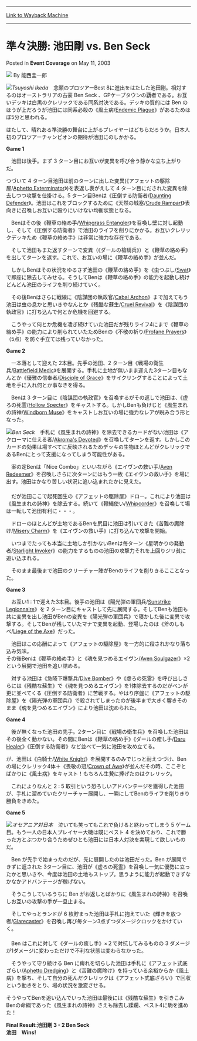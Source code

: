 
---
[Link to Wayback Machine](https://web.archive.org/web/20220702073120/https://magic.wizards.com/en/articles/archive/event-coverage/%E6%BA%96%E3%80%85%E6%B1%BA%E5%8B%9D-%E6%B1%A0%E7%94%B0%E5%89%9B-vs-ben-seck-2003-05-11)

[_metadata_:author]:- "能西圭一郎"
[_metadata_:description]:- "Tsuyoshi Ikeda　念願のプロツアーBest 8に進出をはたした池田剛。相対するのはオーストラリアの古豪 Ben Seck 、GPケープタウンの覇者である。お互いデッキは白黒のクレリックである同系対決である。デッキの質的には Ben のほうが上だろうが池田には同系必殺の《風土病/Endemic Plague》があるためほぼ5分と思われる。はたして、晴れある準決勝の舞台に上がるプレイヤーはどちらだろうか。日本人初のプロツアーチャンピオンの期待が池田にのしかかる。Game 1　池田は後手。まず 3 ターン目にお互いが変異を呼び合う静かな立ち上がりだ。つづいて 4 ターン目池田は前のターンに出した変異(《アフェットの駆除屋/Aphetto Exterminator》)を表返し表がえして 4 ターン目にだされた変異を除去しつつ攻撃を仕掛ける。5"
[_metadata_:generator]:- "Drupal 7 (http://drupal.org)"
[_metadata_:node]:- "802261"
[_metadata_:publish_date]:- "2003-05-11"
[_metadata_:source]:- "div-main-content"
[_metadata_:title]:- "準々決勝: 池田剛 vs. Ben Seck"
[_metadata_:wayback_capture_timestamp]:- "2022-07-02 07:31:20"
[_metadata_:wayback_raw_url]:- "https://web.archive.org/web/20220702073120id_/https://magic.wizards.com/en/articles/archive/event-coverage/%E6%BA%96%E3%80%85%E6%B1%BA%E5%8B%9D-%E6%B1%A0%E7%94%B0%E5%89%9B-vs-ben-seck-2003-05-11"
[_metadata_:wayback_url]:- "https://magic.wizards.com/en/articles/archive/event-coverage/%E6%BA%96%E3%80%85%E6%B1%BA%E5%8B%9D-%E6%B1%A0%E7%94%B0%E5%89%9B-vs-ben-seck-2003-05-11"
---


準々決勝: 池田剛 vs. Ben Seck
======================



 Posted in **Event Coverage**
 on May 11, 2003 






![](https://media.magic.wizards.com/styles/auth_small/public/generic-avatar-150_669.png)
By 能西圭一郎











![](https://media.magic.wizards.com/image_legacy_migration/sideboard/images/ptyok03/a719.jpg)*Tsuyoshi Ikeda*　念願のプロツアーBest 8に進出をはたした池田剛。相対するのはオーストラリアの古豪 Ben Seck 、GPケープタウンの覇者である。お互いデッキは白黒のクレリックである同系対決である。デッキの質的には Ben のほうが上だろうが池田には同系必殺の《風土病/[Endemic Plague](https://gatherer.wizards.com/Pages/Card/Details.aspx?name=Endemic+Plague)》があるためほぼ5分と思われる。

はたして、晴れある準決勝の舞台に上がるプレイヤーはどちらだろうか。日本人初のプロツアーチャンピオンの期待が池田にのしかかる。

**Game 1**

　池田は後手。まず 3 ターン目にお互いが変異を呼び合う静かな立ち上がりだ。

つづいて 4 ターン目池田は前のターンに出した変異(《アフェットの駆除屋/[Aphetto Exterminator](https://gatherer.wizards.com/Pages/Card/Details.aspx?name=Aphetto+Exterminator)》)を表返し表がえして 4 ターン目にだされた変異を除去しつつ攻撃を仕掛ける。5 ターン目Benは《圧倒する防衛者/[Daunting Defender](https://gatherer.wizards.com/Pages/Card/Details.aspx?name=Daunting+Defender)》。池田はこれをブロックするために《天然の城塞/[Crude Rampart](https://gatherer.wizards.com/Pages/Card/Details.aspx?name=Crude+Rampart)》表向きに召喚しお互いに殴りにいけない均衡状態となる。

　Benはその後《鞭草の絡め手/[Whipgrass Entangler](https://gatherer.wizards.com/Pages/Card/Details.aspx?name=Whipgrass+Entangler)》を召喚し壁に対し起動し、そして《圧倒する防衛者》で池田のライフを削りにかかる。お互いクレリックデッキため《鞭草の絡め手》は非常に強力な存在である。

　そして池田もまた返すターンで変異（《ダールの槍騎兵》）と《鞭草の絡め手》を出してターンを返す。これで、お互いの場に《鞭草の絡め手》が並んだ。

　しかしBenはその状況をゆるさず池田の《鞭草の絡め手》を《虫つぶし/[Swat](https://gatherer.wizards.com/Pages/Card/Details.aspx?name=Swat)》で即座に除去してみせる。そうしてBenは《鞭草の絡め手》の能力を起動し続けどんどん池田のライフを削り続けていく。

　その後Benはさらに戦線に《陰謀団の執政官/[Cabal Archon](https://gatherer.wizards.com/Pages/Card/Details.aspx?name=Cabal+Archon)》まで加えてもう池田は虫の息かと思いきやなんとか《残酷な蘇生/[Cruel Revival](https://gatherer.wizards.com/Pages/Card/Details.aspx?name=Cruel+Revival)》を《陰謀団の執政官》に打ち込んで何とか危機を回避する。

　こうやって何とか危機を凌ぎ続けていた池田だが残りライフ4にまで《鞭草の絡め手》の能力により削られていたためBenの《不敬の祈り/[Profane Prayers](https://gatherer.wizards.com/Pages/Card/Details.aspx?name=Profane+Prayers)》（5点）を防ぐ手立ては残っていなかった。

**Game 2**

　一本落として迎えた 2本目。先手の池田、2 ターン目《戦場の衛生兵/[Battlefield Medic](https://gatherer.wizards.com/Pages/Card/Details.aspx?name=Battlefield+Medic)》を展開する。手札に土地が無いまま迎えた3ターン目もなんとか《優雅の信奉者/[Disciple of Grace](https://gatherer.wizards.com/Pages/Card/Details.aspx?name=Disciple+of+Grace)》をサイクリングすることによって土地を手に入れ何とか事なきを得る。

　Benは 3 ターン目に《陰謀団の執政官》を召喚するがその返しで池田は、《虚ろの死霊/[Hollow Specter](https://gatherer.wizards.com/Pages/Card/Details.aspx?name=Hollow+Specter)》をキャストする。しかしBenも負けじと《風生まれの詩神/[Windborn Muse](https://gatherer.wizards.com/Pages/Card/Details.aspx?name=Windborn+Muse)》をキャストしお互いの場に強力なレアが睨み合う形となった。

![](https://media.magic.wizards.com/image_legacy_migration/sideboard/images/ptyok03/a718.jpg)*Ben Seck*　手札に《風生まれの詩神》を除去できるカードがない池田は《アクローマに仕える者/[Akroma's Devoted](https://gatherer.wizards.com/Pages/Card/Details.aspx?name=Akroma%27s+Devoted)》を召喚してターンを返す。しかしこのカードの効果は場すべてに反映されるためデッキの生物ほとんどがクレリックであるBenにとって支援になってしまう可能性がある。

　案の定Benは「Nice Combo」といいながら《エイヴンの救い手/[Aven Redeemer](https://gatherer.wizards.com/Pages/Card/Details.aspx?name=Aven+Redeemer)》を召喚しさらに次ターンにはもう一枚《エイヴンの救い手》を場に出す。池田はかなり苦しい状況に追い込まれたかに見えた。  
 　  
 　だが池田ここで起死回生の《アフェットの駆除屋》ドロー。これにより池田は《風生まれの詩神》を除去する。続いて《鞭縄使い/[Whipcorder](https://gatherer.wizards.com/Pages/Card/Details.aspx?name=Whipcorder)》を召喚して場は一転して池田有利に・・・。

　ドローのほとんどが土地であるBenを尻目に池田は引いてきた《苦難の魔除け/[Misery Charm](https://gatherer.wizards.com/Pages/Card/Details.aspx?name=Misery+Charm)》を《エイヴンの救い手》に打ち込んで攻撃を開始。

　いつまでたっても本当に土地しか引かないBenは毎ターン《星明かりの発動者/[Starlight Invoke](https://gatherer.wizards.com/Pages/Card/Details.aspx?name=Starlight+Invoke)r》の能力をするものの池田の攻撃力それを上回りジリ貧に追い込まれる。

　そのまま最後まで池田のクリーチャー陣がBenのライフを削りきるこことなった。

**Game 3**

　お互い1 : 1で迎えた3本目。後手の池田は《陽光弾の軍団兵/[Sunstrike Legionnaire](https://gatherer.wizards.com/Pages/Card/Details.aspx?name=Sunstrike+Legionnaire)》を 2 ターン目にキャストして先に展開する。そしてBenも池田も共に変異を出し池田がBenの変異を《陽光弾の軍団兵》で寝かした後に変異で攻撃する。そしてBenが残していたマナで変異を起動、登場したのは《斧のしもべ/[Liege of the Axe](https://gatherer.wizards.com/Pages/Card/Details.aspx?name=Liege+of+the+Axe)》だった。

　池田はこの応酬によって《アフェットの駆除屋》を一方的に殺されかなり落ち込み気味。  
 その後Benは《鞭草の絡め手》と《魂を見つめるエイヴン/[Aven Soulgazer](https://gatherer.wizards.com/Pages/Card/Details.aspx?name=Aven+Soulgazer)》×2という展開で池田を追い詰める。

　対する池田は《急降下爆撃兵/[Dive Bomber](https://gatherer.wizards.com/Pages/Card/Details.aspx?name=Dive+Bomber)》や《虚ろの死霊》を呼び出しさらには《残酷な蘇生》で《魂を見つめるエイヴン》を1体除去するのだがベンが更に並べてくる《圧倒する防衛者》に苦戦する。やはり序盤に《アフェットの駆除屋》を《陽光弾の軍団兵/》で殺されてしまったのが後半まで大きく響きそのまま《魂を見つめるエイヴン》により池田は沈められた。

**Game 4**

　後が無くなった池田の先手。2ターン目に《戦場の衛生兵》を召喚した池田はその後全く動かない。その間にBenは《鞭草の絡め手》《ダールの癒し手/[Daru Healer](https://gatherer.wizards.com/Pages/Card/Details.aspx?name=Daru+Healer)》《圧倒する防衛者》など並べて一気に池田を攻め立てる。

が、池田は《白騎士/[White Knight](https://gatherer.wizards.com/Pages/Card/Details.aspx?name=White+Knight)》を展開するのみでじっと耐えつづけ、Benの場にクレリック4体＋《畏敬の冠/[Crown of Awe](https://gatherer.wizards.com/Pages/Card/Details.aspx?name=Crown+of+Awe)》が並んだその時、ここぞとばかりに《風土病》をキャスト！もちろん生贄に捧げたのはクレリック。

　これによりなんと 2 : 5 取引という恐ろしいアドバンテージを獲得した池田が、手札に溜めていたクリーチャー展開し、一瞬にしてBenのライフを削りきり勝負をきめた。

**Game 5**

![](https://media.magic.wizards.com/image_legacy_migration/sideboard/images/ptyok03/a716.jpg)*オセアニア対日本*　泣いても笑ってもこれで負けると終わってしまう 5 ゲーム目。もう一人の日本人プレイヤー大磯は既にベスト 4 を決めており、これで勝った方とぶつかり合うためぜひとも池田には日本人対決を実現して欲しいものだ。

　Ben が先手で始まったのだが、先に展開したのは池田だった。Ben が展開できずに返された 3ターン目に、池田が《虚ろの死霊》を召喚し一気に優勢に立ったかと思いきや、今度は池田の土地もストップ。思うように能力が起動できずなかなかアドバンテージが稼げない。

　そうこうしているうちに Ben がお返しとばかりに《風生まれの詩神》を召喚しお互いの攻撃の手が一旦止まる。

　そしてやっとランドが 6 枚貯まった池田は手札に抱えていた《輝きを放つ者/[Glarecaster](https://gatherer.wizards.com/Pages/Card/Details.aspx?name=Glarecaster)》を召喚し再び毎ターン3点ずつダメージクロックをかけていく。  
 　  
 　Ben はこれに対して《ダールの癒し手》×２で対抗してみるものの 3 ダメージが1ダメージに変わっただけで不利な状態は変わらなかった。

　そうやって守り続ける Ben に痺れを切らした池田は手札に《アフェット式底ざらい/[Aphetto Dredging](https://gatherer.wizards.com/Pages/Card/Details.aspx?name=Aphetto+Dredging)》と《苦難の魔除け》を持っている余裕からか《風土病》を撃ち、そして自分の死んだクレリックは《アフェット式底ざらい》で回収という動きをとり、場の状況を激変させる。

そうやってBenを追い込んでいった池田は最後には《残酷な蘇生》を引きこみBenの命綱であった《風生まれの詩神》さえも除去し蹂躙、ベスト4に駒を進めた！

**Final Result:池田剛 3 - 2 Ben Seck**  
**池田　Wins!**







